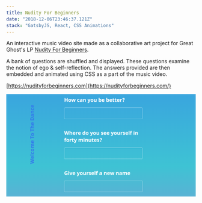 ```yaml
---
title: Nudity For Beginners
date: "2018-12-06T23:46:37.121Z"
stack: "GatsbyJS, React, CSS Animations"
---
```


An interactive music video site made as a collaborative art project for Great Ghost's LP [Nudity For Beginners](https://greatghost.bandcamp.com/album/nudity-for-beginners).

A bank of questions are shuffled and displayed. These questions examine the notion of ego & self-reflection. The answers provided are then embedded and animated using CSS as a part of the music video.

[https://nudityforbeginners.com](https://nudityforbeginners.com/)

![nudity for beginners](./nfb2.png)
